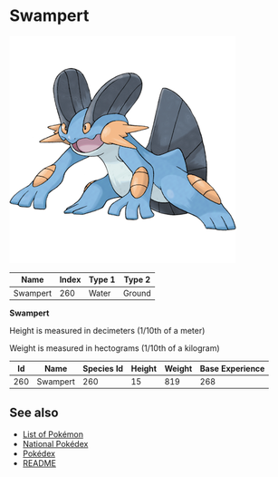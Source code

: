 # Swampert


![Swampert](images/260.png)

| **Name** | **Index** | **Type 1** | **Type 2** |
|----|----|----|----|
| Swampert | 260 | Water | Ground  |

**Swampert** 


Height is measured in decimeters (1/10th of a meter)

Weight is measured in hectograms (1/10th of a kilogram)

| **Id** | **Name** | **Species Id** | **Height** | **Weight** | **Base Experience** |
|--------|----------|----------------|------------|------------|---------------------|
| 260 | Swampert | 260 | 15 | 819 | 268 |


## See also

- [List of Pokémon](../pokemon.md)
- [National Pokédex](../national_pokedex.md)
- [Pokédex](../pokedex.md)
- [README](../README.md)
